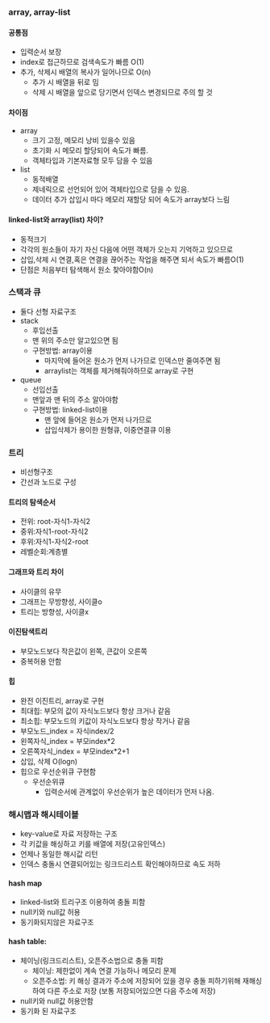 ### array, array-list
#### 공통점
- 입력순서 보장
- index로 접근하므로 검색속도가 빠름 O(1)
- 추가, 삭제시 배열의 복사가 일어나므로 O(n)
  - 추가 시 배열을 뒤로 밈
  - 삭제 시 배열을 앞으로 당기면서 인덱스 변경되므로 주의 할 것
#### 차이점
- array
  - 크기 고정, 메모리 낭비 있을수 있음
  - 초기화 시 메모리 할당되어 속도가 빠름.
  - 객체타입과 기본자료형 모두 담을 수 있음
- list
  - 동적배열
  - 제네릭으로 선언되어 있어 객체타입으로 담을 수 있음.
  - 데이터 추가 삽입시 마다 메모리 재할당 되어 속도가 array보다 느림

#### linked-list와 array(list) 차이?
- 동적크기
- 각각의 원소들이 자기 자신 다음에 어떤 객체가 오는지 기억하고 있으므로
- 삽입,삭제 시 연결,혹은 연결을 끊어주는 작업을 해주면 되서 속도가 빠름O(1)
- 단점은 처음부터 탐색해서 원소 찾아야함O(n)

### 스택과 큐
- 둘다 선형 자료구조
- stack
  - 후입선출
  - 맨 위의 주소만 알고있으면 됨
  - 구현방법: array이용
    - 마지막에 들어온 원소가 먼저 나가므로 인덱스만 줄여주면 됨
    - arraylist는 객체를 제거해줘야하므로 array로 구현
- queue
  - 선입선출
  - 맨앞과 맨 뒤의 주소 알아야함
  - 구현방법: linked-list이용
    - 맨 앞에 들어온 원소가 먼저 나가므로
    - 삽입삭제가 용이한 원형큐, 이중연결큐 이용

### 트리
- 비선형구조
- 간선과 노드로 구성

#### 트리의 탐색순서
- 전위: root-자식1-자식2
- 중위:자식1-root-자식2
- 후위:자식1-자식2-root
- 레벨순회:계층별

#### 그래프와 트리 차이
- 사이클의 유무
- 그래프는 무방향성, 사이클o
- 트리는 방향성, 사이클x

#### 이진탐색트리 
- 부모노드보다 작은값이 왼쪽, 큰값이 오른쪽
- 중복허용 안함

#### 힙
- 완전 이진트리, array로 구현
- 최대힙: 부모의 값이 자식노드보다 항상 크거나 같음
- 최소힙: 부모노드의 키값이 자식노드보다 항상 작거나 같음
- 부모노드_index = 자식index/2
- 왼쪽자식_index = 부모index*2
- 오른쪽자식_index = 부모index*2+1
- 삽입, 삭제 O(logn)
- 힙으로 우선순위큐 구현함
  - 우선순위큐
    - 입력순서에 관계없이 우선순위가 높은 데이터가 먼저 나옴.

### 해시맵과 해시테이블
- key-value로 자료 저장하는 구조
- 각 키값을 해싱하고 키를 배열에 저장(고유인덱스)
- 언제나 동일한 해시값 리턴
- 인덱스 충돌시 연결되어있는 링크드리스트 확인해야하므로 속도 저하

#### hash map
- linked-list와 트리구조 이용하여 충돌 피함
- null키와 null값 허용
- 동기화되지않은 자료구조
#### hash table:
- 체이닝(링크드리스트), 오픈주소법으로 충돌 피함
    - 체이닝: 제한없이 계속 연결 가능하나 메모리 문제
    - 오픈주소법: 키 해싱 결과가 주소에 저장되어 있을 경우 충돌 피하기위해 재해싱하여 다른 주소로 저장 (보통 저장되어있으면 다음 주소에 저장)
- null키와 null값 허용안함
- 동기화 된 자료구조

